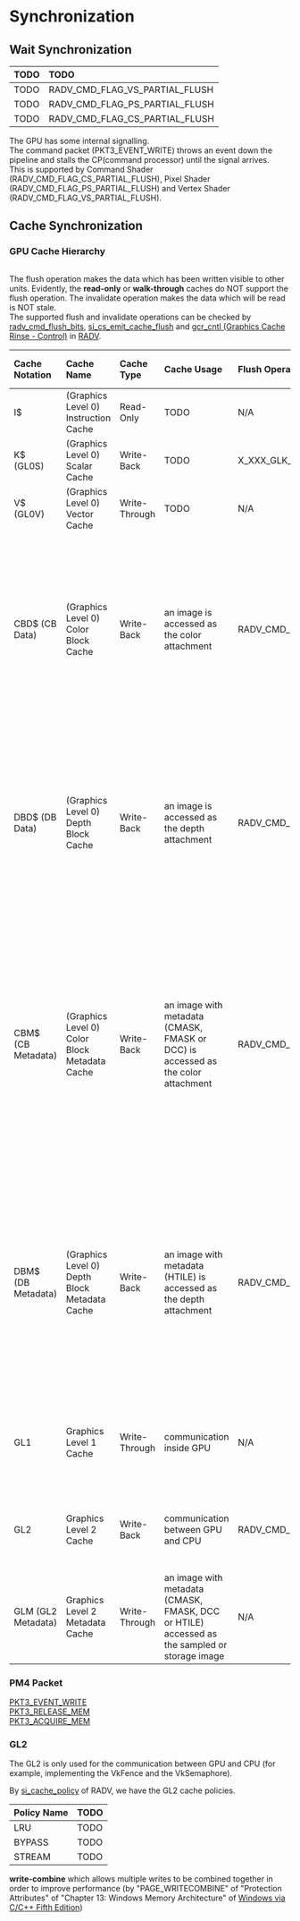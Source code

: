 # Synchronization  

## Wait Synchronization

TODO | TODO  
:- | :-  
TODO | RADV_CMD_FLAG_VS_PARTIAL_FLUSH  
TODO | RADV_CMD_FLAG_PS_PARTIAL_FLUSH  
TODO | RADV_CMD_FLAG_CS_PARTIAL_FLUSH  

The GPU has some internal signalling.  
The command packet (PKT3_EVENT_WRITE) throws an event down the pipeline and stalls the CP(command processor) until the signal arrives.  
This is supported by Command Shader (RADV_CMD_FLAG_CS_PARTIAL_FLUSH), Pixel Shader (RADV_CMD_FLAG_PS_PARTIAL_FLUSH) and Vertex Shader (RADV_CMD_FLAG_VS_PARTIAL_FLUSH).  


## Cache Synchronization  

### GPU Cache Hierarchy  

```graphviz
```

The flush operation makes the data which has been written visible to other units. Evidently, the **read-only** or **walk-through** caches do NOT support the flush operation. The invalidate operation makes the data which will be read is NOT stale.  
The supported flush and invalidate operations can be checked by [radv_cmd_flush_bits](https://gitlab.freedesktop.org/mesa/mesa/-/blob/22.3/src/amd/vulkan/radv_private.h#L1173), [si_cs_emit_cache_flush](https://gitlab.freedesktop.org/mesa/mesa/-/blob/22.3/src/amd/vulkan/si_cmd_buffer.c#L1335) and [gcr_cntl (Graphics Cache Rinse - Control)](https://gitlab.freedesktop.org/mesa/mesa/-/blob/22.3/src/amd/vulkan/si_cmd_buffer.c#L1100) in [RADV](https://docs.mesa3d.org/drivers/radv.html).  

Cache Notation | Cache Name | Cache Type | Cache Usage | Flush Operation RADV | Flush Operation Usage | Invalidate Operation RADV | Invalidate Operation Usage  
:- | :- | :- | :- | :- | :- | :- | :-  
I\$ | (Graphics Level 0) Instruction Cache | Read-Only | TODO | N/A | N/A | RADV_CMD_FLAG_INV_SCACHE | TODO  
K\$ (GL0S) | (Graphics Level 0) Scalar Cache | Write-Back | TODO | X_XXX_GLK_WB | TODO | RADV_CMD_FLAG_INV_KCACHE | TODO  
V\$ (GL0V) | (Graphics Level 0) Vector Cache | Write-Through | TODO | N/A | N/A | RADV_CMD_FLAG_INV_VCACHE | TODO  
CBD\$ (CB Data) | (Graphics Level 0) Color Block Cache | Write-Back | an image is accessed as the color attachment | RADV_CMD_FLAG_FLUSH_AND_INV_CB | an image has been written as the color attachment and will be read by another usage <br /> ------- <br /> the data will be flushed to GL1 and written directly to GL2 | RADV_CMD_FLAG_FLUSH_AND_INV_CB | TODO  
DBD\$ (DB Data) | (Graphics Level 0) Depth Block Cache | Write-Back | an image is accessed as the depth attachment | RADV_CMD_FLAG_FLUSH_AND_INV_DB | an image has been written as the depth attachment and will be read by another usage <br /> ------- <br /> the data will be flushed to GL1 and written directly to GL2 | RADV_CMD_FLAG_FLUSH_AND_INV_DB | TODO  
CBM\$ (CB Metadata) | (Graphics Level 0) Color Block Metadata Cache | Write-Back | an image with metadata (CMASK, FMASK or DCC) is accessed as the color attachment | RADV_CMD_FLAG_FLUSH_AND_INV_CB_META | an image with metadata (CMASK, FMASK or DCC) has been written as the color attachment and will be read by another usage <br /> ------- <br /> the data will be flushed to GL1 and written directly to GL2 | RADV_CMD_FLAG_FLUSH_AND_INV_CB_META | TODO  
DBM\$ (DB Metadata) | (Graphics Level 0) Depth Block Metadata Cache | Write-Back | an image with metadata (HTILE) is accessed as the depth attachment  | RADV_CMD_FLAG_FLUSH_AND_INV_DB_META | an image with metadata (HTILE) has been written as the depth attachment and will be read by another usage <br /> ------- <br /> the data will be flushed to GL1 and written directly to GL2 | RADV_CMD_FLAG_FLUSH_AND_INV_DB_META | TODO  
GL1 | Graphics Level 1 Cache | Write-Through | communication inside GPU |  N/A | N/A | X_XXX_GL1_INV | the data has been written to GL1 by the flush operation and will be read by GPU <br /> ------- <br /> the data has been written by one computer shader and will be read by another computer shader (there are multiple GL0 and GL1 caches but the coherency is NOT maintained for computer shaders)  
GL2 | Graphics Level 2 Cache | Write-Back |	communication between GPU and CPU | RADV_CMD_FLAG_WB_L2 | the data has been written by GPU and will be read by CPU | RADV_CMD_FLAG_INV_L2 | the data without the "VK_MEMORY_PROPERTY_HOST_COHERENT_BIT" has been written by CPU and will be read by GPU   
GLM (GL2 Metadata) | Graphics Level 2 Metadata Cache | Write-Through | an image with metadata (CMASK, FMASK, DCC or HTILE) accessed as the sampled or storage image | N/A | N/A | RADV_CMD_FLAG_INV_L2_METADATA | the metadata of the image has been written to GL2 by the flush operation and the image will be accessed as the sampled or storage image <br /> ------- <br /> it is NOT necessary to invalidate the GLM when the data is accessed as the buffer since the data will NOT go through the GLM  

### PM4 Packet

[PKT3_EVENT_WRITE](https://gitlab.freedesktop.org/mesa/mesa/-/blob/22.3/src/amd/vulkan/si_cmd_buffer.c#L1144)  
[PKT3_RELEASE_MEM](https://gitlab.freedesktop.org/mesa/mesa/-/blob/22.3/src/amd/vulkan/si_cmd_buffer.c#L1218)  
[PKT3_ACQUIRE_MEM](https://gitlab.freedesktop.org/mesa/mesa/-/blob/22.3/src/amd/vulkan/si_cmd_buffer.c#L1233)  

### GL2

The GL2 is only used for the communication between GPU and CPU (for example, implementing the VkFence and the VkSemaphore).  

By [si_cache_policy](https://gitlab.freedesktop.org/mesa/mesa/-/blob/22.3/src/gallium/drivers/radeonsi/si_pipe.h#L285) of RADV, we have the GL2 cache policies.  

Policy Name | TODO  
:- | :-   
LRU | TODO  
BYPASS | TODO  
STREAM | TODO  

**write-combine** which allows multiple writes to be combined together in order to improve performance (by "PAGE_WRITECOMBINE" of "Protection Attributes" of "Chapter 13: Windows Memory Architecture" of [Windows via C/C++ Fifth Edition](https://www.microsoftpressstore.com/store/windows-via-c-c-plus-plus-9780735642980))  

